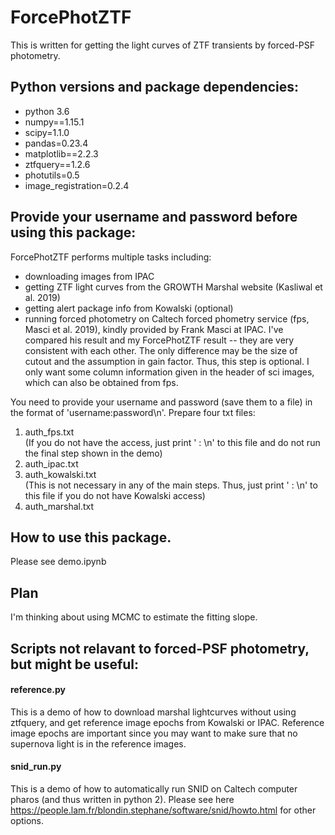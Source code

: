 # ForcePhotZTF
This is written for getting the light curves of ZTF transients by forced-PSF photometry. 

## Python versions and package dependencies:
- python 3.6
- numpy==1.15.1
- scipy=1.1.0
- pandas=0.23.4
- matplotlib==2.2.3
- ztfquery==1.2.6
- photutils=0.5
- image_registration=0.2.4

## Provide your username and password before using this package:
ForcePhotZTF performs multiple tasks including:
- downloading images from IPAC
- getting ZTF light curves from the GROWTH Marshal website (Kasliwal et al. 2019)
- getting alert package info from Kowalski (optional)
- running forced photometry on Caltech forced phometry service (fps, Masci et al. 2019), kindly provided by Frank Masci at IPAC. I've compared his result and my ForcePhotZTF result -- they are very consistent with each other. The only difference may be the size of cutout and the assumption in gain factor. Thus, this step is optional. I only want some column information given in the header of sci images, which can also be obtained from fps. 

You need to provide your username and password (save them to a file) in the format of 'username:password\n'. Prepare four txt files:
1. auth_fps.txt <br>
(If you do not have the access, just print ' : \n' to this file and do not run the final step shown in the demo)
2. auth_ipac.txt
3. auth_kowalski.txt <br>
(This is not necessary in any of the main steps. Thus, just print ' : \n' to this file if you do not have Kowalski access)
4. auth_marshal.txt 

## How to use this package.
Please see demo.ipynb

## Plan
I'm thinking about using MCMC to estimate the fitting slope. 

## Scripts not relavant to forced-PSF photometry, but might be useful:
#### reference.py 

This is a demo of how to download marshal lightcurves without using ztfquery, and get reference image epochs from Kowalski or IPAC. Reference image epochs are important since you may want to make sure that no supernova light is in the reference images.

#### snid_run.py

This is a demo of how to automatically run SNID on Caltech computer pharos (and thus written in python 2). 
Please see here https://people.lam.fr/blondin.stephane/software/snid/howto.html for other options.
